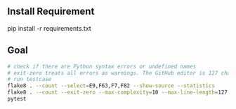 ## Install Requirement
pip install -r requirements.txt

## Goal
```bash
# check if there are Python syntax errors or undefined names
# exit-zero treats all errors as warnings. The GitHub editor is 127 chars wide
# run testcase
flake8 . --count --select=E9,F63,F7,F82 --show-source --statistics
flake8 . --count --exit-zero --max-complexity=10 --max-line-length=127 --statistics
pytest
```